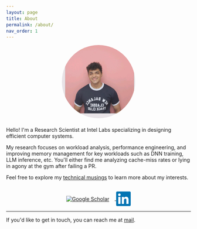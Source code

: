 ```yaml
---
layout: page
title: About
permalink: /about/
nav_order: 1
---
```


<!-- Center the image using HTML with inline CSS -->
<div style="text-align: center; margin-bottom: 20px;">
  <img src="assets/images/myself.jpg" alt="My Picture" style="max-width: 200px; border-radius: 50%;">
</div>

Hello! I'm a Research Scientist at Intel Labs specializing in designing efficient computer systems.

My research focuses on workload analysis, performance engineering, and improving memory management for key workloads such as DNN training, LLM inference, etc. You'll either find me analyzing cache-miss rates or lying in agony at the gym after failing a PR.

Feel free to explore my [technical musings](/) to learn more about my interests.

<div style="text-align: center; margin-top: 30px;">
  <a href="https://scholar.google.com/citations?user=AoOX4xwAAAAJ&hl=en" target="_blank" rel="noopener">
    <img src="assets/images/google-scholar-logo.png" alt="Google Scholar" style="width: 40px; height: 40px; margin-right: 15px; vertical-align: middle;">
  </a>
  <a href="https://www.linkedin.com/in/sathvik-swaminathan-50b424178/" target="_blank" rel="noopener">
    <img src="assets/images/linkedin-logo.png" alt="LinkedIn" style="width: 40px; height: 40px; vertical-align: middle;">
  </a>
</div>

---

If you'd like to get in touch, you can reach me at [mail](mailto:sathvikswaminathan@gmail.com).
